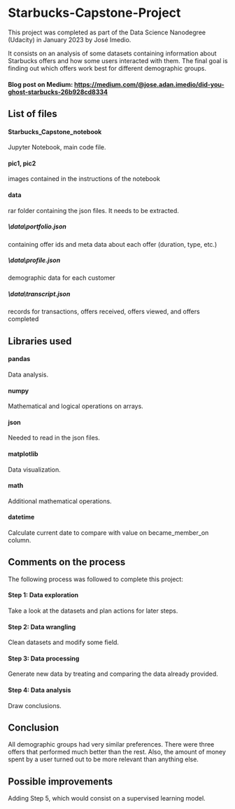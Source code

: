 # Starbucks-Capstone-Project
This project was completed as part of the Data Science Nanodegree (Udacity) in January 2023 by José Imedio.

It consists on an analysis of some datasets containing information about Starbucks offers and how some users interacted with them. The final goal is finding out which offers work best for different demographic groups.

#### Blog post on Medium: https://medium.com/@jose.adan.imedio/did-you-ghost-starbucks-26b928cd8334

## List of files

#### Starbucks_Capstone_notebook
Jupyter Notebook, main code file.
#### pic1, pic2 
images contained in the instructions of the notebook
#### data
rar folder containing the json files. It needs to be extracted.
##### \data\portfolio.json 
containing offer ids and meta data about each offer (duration, type, etc.)
##### \data\profile.json 
demographic data for each customer
##### \data\transcript.json 
records for transactions, offers received, offers viewed, and offers completed


## Libraries used

#### pandas 
Data analysis.
#### numpy
Mathematical and logical operations on arrays.
#### json
Needed to read in the json files.
#### matplotlib
Data visualization.
#### math
Additional mathematical operations.
#### datetime
Calculate current date to compare with value on became_member_on column.


## Comments on the process
The following process was followed to complete this project:
#### Step 1: Data exploration
Take a look at the datasets and plan actions for later steps.
#### Step 2: Data wrangling
Clean datasets and modify some field.
#### Step 3: Data processing
Generate new data by treating and comparing the data already provided.
#### Step 4: Data analysis
Draw conclusions.

## Conclusion
All demographic groups had very similar preferences. There were three offers that performed much better than the rest. Also, the amount of money spent by a user turned out to be more relevant than anything else.

## Possible improvements
Adding Step 5, which would consist on a supervised learning model. 


